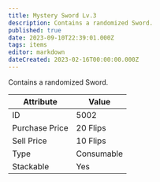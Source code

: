 ```yaml
---
title: Mystery Sword Lv.3
description: Contains a randomized Sword.
published: true
date: 2023-09-10T22:39:01.000Z
tags: items
editor: markdown
dateCreated: 2023-02-16T00:00:00.000Z
---
```


Contains a randomized Sword.

|Attribute|Value|
|-|-|
|ID|5002|
|Purchase Price|20 Flips|
|Sell Price|10 Flips|
|Type|Consumable|
|Stackable|Yes|


